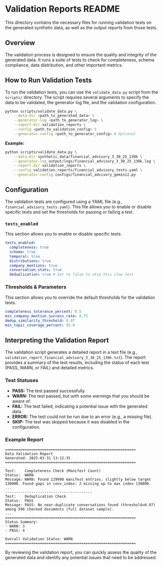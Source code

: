# Validation Reports README

This directory contains the necessary files for running validation tests on the generated synthetic data, as well as the output reports from those tests.

## Overview

The validation process is designed to ensure the quality and integrity of the generated data. It runs a suite of tests to check for completeness, schema compliance, data distribution, and other important metrics.

## How to Run Validation Tests

To run the validation tests, you can use the `validate_data.py` script from the `scripts/` directory. The script requires several arguments to specify the data to be validated, the generator log file, and the validation configuration.

```bash
python scripts/validate_data.py \
    --data-dir <path_to_generated_data> \
    --generator-log <path_to_generator_log> \
    --report-dir validation_reports \
    --config <path_to_validation_config> \
    --generator-config <path_to_generator_config> # Optional
```

**Example:**

```bash
python scripts/validate_data.py \
    --data-dir synthetic_data/financial_advisory_3_30_25_130k \
    --generator-log output/logs/financial_advisory_3_30_25_130k.log \
    --report-dir validation_reports \
    --config validation_reports/financial_advisory_tests.yaml \
    --generator-config configs/financial_advisory_gemini2.py
```

## Configuration

The validation tests are configured using a YAML file (e.g., `financial_advisory_tests.yaml`). This file allows you to enable or disable specific tests and set the thresholds for passing or failing a test.

### `tests_enabled`

This section allows you to enable or disable specific tests.

```yaml
tests_enabled:
  completeness: true
  schema: true
  temporal: true
  distributions: true
  company_mentions: true
  conversation_stats: true
  deduplication: true # Set to false to skip this slow test
```

### Thresholds & Parameters

This section allows you to override the default thresholds for the validation tests.

```yaml
completeness_tolerance_percent: 0.5
min_company_mention_success_rate: 0.75
dedup_similarity_threshold: 0.97
min_topic_coverage_percent: 95.0
```

## Interpreting the Validation Report

The validation script generates a detailed report in a text file (e.g., `validation_report_financial_advisory_3_30_25_130k.txt`). The report provides a summary of the test results, including the status of each test (PASS, WARN, or FAIL) and detailed metrics.

### Test Statuses

*   **PASS:** The test passed successfully.
*   **WARN:** The test passed, but with some warnings that you should be aware of.
*   **FAIL:** The test failed, indicating a potential issue with the generated data.
*   **ERROR:** The test could not be run due to an error (e.g., a missing file).
*   **SKIP:** The test was skipped because it was disabled in the configuration.

### Example Report

```
============================================================
Data Validation Report
Generated: 2025-03-31 13:12:35
============================================================

Test:    Completeness Check (Manifest Count)
Status:  WARN
Message: WARN: Found 129998 manifest entries, slightly below target 130000. Found gaps in conv_index: 2 missing up to max index 130000.
...
----------------------------------------
Test:    Deduplication Check
Status:  PASS
Message: PASS: No near-duplicate conversations found (threshold=0.97) among 596 checked documents (full dataset sample).
...
============================================================
Status Summary:
- WARN: 3
- PASS: 4

Overall Validation Status: WARN
============================================================
```

By reviewing the validation report, you can quickly assess the quality of the generated data and identify any potential issues that need to be addressed.
